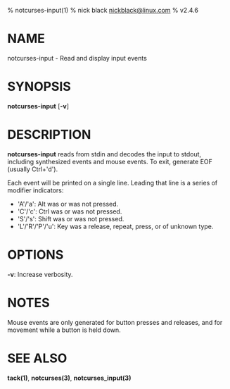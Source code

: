 % notcurses-input(1)
% nick black <nickblack@linux.com>
% v2.4.6

# NAME

notcurses-input - Read and display input events

# SYNOPSIS

**notcurses-input** [**-v**]

# DESCRIPTION

**notcurses-input** reads from stdin and decodes the input to stdout, including
synthesized events and mouse events. To exit, generate EOF (usually Ctrl+'d').

Each event will be printed on a single line. Leading that line is a series
of modifier indicators:

* 'A'/'a': Alt was or was not pressed.
* 'C'/'c': Ctrl was or was not pressed.
* 'S'/'s': Shift was or was not pressed.
* 'L'/'R'/'P'/'u': Key was a release, repeat, press, or of unknown type.

# OPTIONS

**-v**: Increase verbosity.

# NOTES

Mouse events are only generated for button presses and releases, and for
movement while a button is held down.

# SEE ALSO

**tack(1)**,
**notcurses(3)**,
**notcurses_input(3)**
